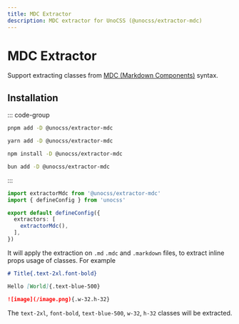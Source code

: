 ```yaml
---
title: MDC Extractor
description: MDC extractor for UnoCSS (@unocss/extractor-mdc)
---
```


# MDC Extractor

Support extracting classes from [MDC (Markdown Components)](https://content.nuxtjs.org/guide/writing/mdc) syntax.

## Installation

::: code-group

```bash [pnpm]
pnpm add -D @unocss/extractor-mdc
```

```bash [yarn]
yarn add -D @unocss/extractor-mdc
```

```bash [npm]
npm install -D @unocss/extractor-mdc
```

```bash [bun]
bun add -D @unocss/extractor-mdc
```

:::

```ts [uno.config.ts]
import extractorMdc from '@unocss/extractor-mdc'
import { defineConfig } from 'unocss'

export default defineConfig({
  extractors: [
    extractorMdc(),
  ],
})
```

It will apply the extraction on `.md` `.mdc` and `.markdown` files, to extract inline props usage of classes. For example

```md
# Title{.text-2xl.font-bold}

Hello [World]{.text-blue-500}

![image](/image.png){.w-32.h-32}
```

The `text-2xl`, `font-bold`, `text-blue-500`, `w-32`, `h-32` classes will be extracted.
